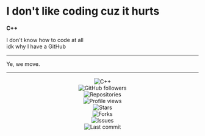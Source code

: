 # I don't like coding cuz it hurts

**C++**

I don't know how to code at all  
idk why I have a GitHub

---

Ye, we move.

---

<div align="center">

![C++](https://img.shields.io/badge/-C++-00599C?style=for-the-badge&logo=c%2B%2B&logoColor=white)  
![GitHub followers](https://img.shields.io/github/followers/Robot4life?style=for-the-badge&logo=github&logoColor=white)  
![Repositories](https://img.shields.io/github/repos/Robot4life?style=for-the-badge&logo=github&logoColor=white)  
![Profile views](https://komarev.com/ghpvc/?username=Robot4life&style=for-the-badge)  
![Stars](https://img.shields.io/github/stars/Robot4life?style=for-the-badge&logo=github&logoColor=white)  
![Forks](https://img.shields.io/github/forks/Robot4life?style=for-the-badge&logo=github&logoColor=white)  
![Issues](https://img.shields.io/github/issues/Robot4life?style=for-the-badge&logo=github&logoColor=white)  
![Last commit](https://img.shields.io/github/last-commit/Robot4life/your-repo?style=for-the-badge&logo=github&logoColor=white)

</div>
